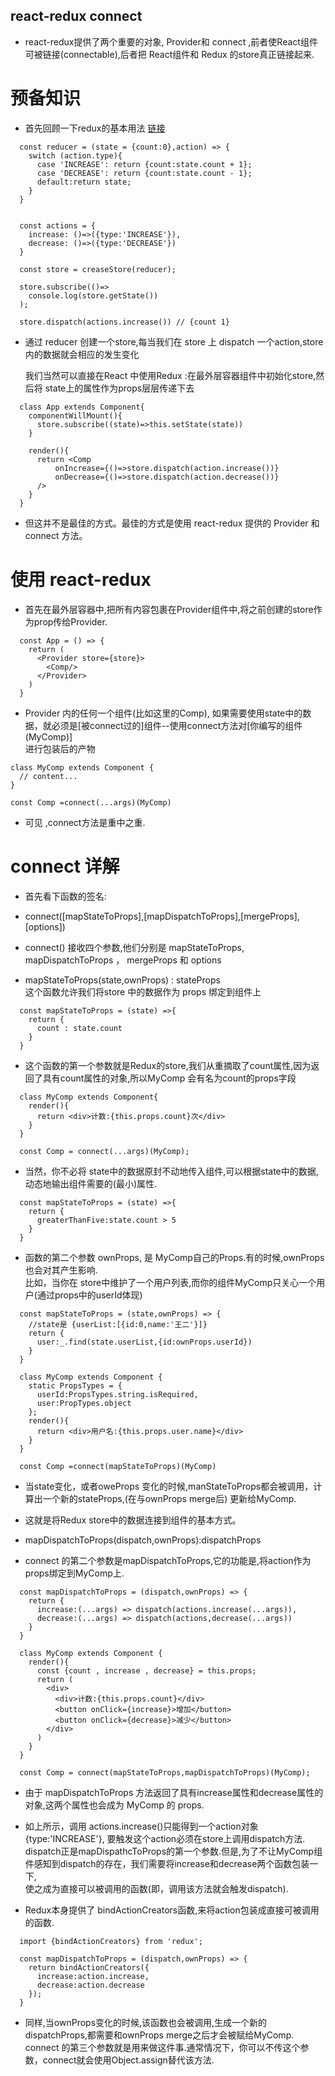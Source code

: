 ## react-redux connect 

- react-redux提供了两个重要的对象, Provider和 connect ,前者使React组件可被链接(connectable),后者把 React组件和 Redux 的store真正链接起来.  
  
# 预备知识

- 首先回顾一下redux的基本用法   [链接](http://www.redux.org.cn/)    

```
  const reducer = (state = {count:0},action) => {
    switch (action.type){
      case 'INCREASE': return {count:state.count + 1};
      case 'DECREASE': return {count:state.count - 1};
      default:return state;
    }
  }


  const actions = {
    increase: ()=>({type:'INCREASE'}),
    decrease: ()=>({type:'DECREASE'})
  }

  const store = creaseStore(reducer);

  store.subscribe(()=>
    console.log(store.getState())
  );

  store.dispatch(actions.increase()) // {count 1}
```

- 通过 reducer 创建一个store,每当我们在 store 上 dispatch 一个action,store内的数据就会相应的发生变化  
  
  我们当然可以直接在React 中使用Redux :在最外层容器组件中初始化store,然后将 state上的属性作为props层层传递下去  

```
  class App extends Component{
    componentWillMount(){
      store.subscribe((state)=>this.setState(state))
    }

    render(){
      return <Comp
          onIncrease={()=>store.dispatch(action.increase())}
          onDecrease={()=>store.dispatch(action.decrease())}
      />
    }
  }
```

- 但这并不是最佳的方式。最佳的方式是使用 react-redux 提供的 Provider 和 connect 方法。

# 使用 react-redux

- 首先在最外层容器中,把所有内容包裹在Provider组件中,将之前创建的store作为prop传给Provider.  

```
  const App = () => {
    return (
      <Provider store={store}>
        <Comp/>
      </Provider>  
    )
  }
```

- Provider 内的任何一个组件(比如这里的Comp), 如果需要使用state中的数据，就必须是[被connect过的]组件--使用connect方法对[你编写的组件(MyComp)]   
  进行包装后的产物  

```
class MyComp extends Component {
  // content...
}

const Comp =connect(...args)(MyComp)
```

- 可见 ,connect方法是重中之重.  

# connect 详解  

- 首先看下函数的签名:  

- connect([mapStateToProps],[mapDispatchToProps],[mergeProps],[options])  
 
- connect() 接收四个参数,他们分别是 mapStateToProps, mapDispatchToProps ， mergeProps 和 options   

- mapStateToProps(state,ownProps) : stateProps  
  这个函数允许我们将store 中的数据作为 props 绑定到组件上   

```
  const mapStateToProps = (state) =>{
    return {
      count : state.count
    }
  }
```

- 这个函数的第一个参数就是Redux的store,我们从重摘取了count属性,因为返回了具有count属性的对象,所以MyComp 会有名为count的props字段   

```
  class MyComp extends Component{
    render(){
      return <div>计数:{this.props.count}次</div>
    }
  }

  const Comp = connect(...args)(MyComp);
```

- 当然，你不必将 state中的数据原封不动地传入组件,可以根据state中的数据,动态地输出组件需要的(最小)属性.   

```
  const mapStateToProps = (state) =>{
    return {
      greaterThanFive:state.count > 5
    }
  }
```

- 函数的第二个参数 ownProps, 是 MyComp自己的Props.有的时候,ownProps 也会对其产生影响.  
  比如，当你在 store中维护了一个用户列表,而你的组件MyComp只关心一个用户(通过props中的userId体现)  

```
  const mapStateToProps = (state,ownProps) => {
    //state是 {userList:[{id:0,name:'王二'}]}
    return {
      user:_.find(state.userList,{id:ownProps.userId})
    }
  }

  class MyComp extends Component {
    static PropsTypes = {
      userId:PropsTypes.string.isRequired,
      user:PropTypes.object
    };
    render(){
      return <div>用户名:{this.props.user.name}</div>
    }
  }

  const Comp =connect(mapStateToProps)(MyComp)
```

-  当state变化，或者oweProps 变化的时候,manStateToProps都会被调用，计算出一个新的stateProps,(在与ownProps merge后) 更新给MyComp.  
-  这就是将Redux store中的数据连接到组件的基本方式。  

- mapDispatchToProps(dispatch,ownProps):dispatchProps  
- connect 的第二个参数是mapDispatchToProps,它的功能是,将action作为props绑定到MyComp上.

```
  const mapDispatchToProps = (dispatch,ownProps) => {
    return {
      increase:(...args) => dispatch(actions.increase(...args)),
      decrease:(...args) => dispatch(actions,decrease(...args))
    }
  }

  class MyComp extends Component {
    render(){
      const {count , increase , decrease} = this.props;
      return (
        <div>
          <div>计数:{this.props.count}</div>
          <button onClick={increase}>增加</button>
          <button onClick={decrease}>减少</button>
        </div>
      )
    }
  }

  const Comp = connect(mapStateToProps,mapDispatchToProps)(MyComp);

```

- 由于 mapDispatchToProps 方法返回了具有increase属性和decrease属性的对象,这两个属性也会成为 MyComp 的 props.  

- 如上所示，调用 actions.increase()只能得到一个action对象{type:'INCREASE'}, 要触发这个action必须在store上调用dispatch方法.  
  dispatch正是mapDispathcToProps的第一个参数.但是,为了不让MyComp组件感知到dispatch的存在，我们需要将increase和decrease两个函数包装一下,  
  使之成为直接可以被调用的函数(即，调用该方法就会触发dispatch).  

- Redux本身提供了 bindActionCreators函数,来将action包装成直接可被调用的函数.  

```
  import {bindActionCreators} from 'redux';

  const mapDispatchToProps = (dispatch,ownProps) => {
    return bindActionCreators({
      increase:action.increase,
      decrease:action.decrease
    });
  }
```

- 同样,当ownProps变化的时候,该函数也会被调用,生成一个新的dispatchProps,都需要和ownProps merge之后才会被赋给MyComp.  
  connect 的第三个参数就是用来做这件事.通常情况下，你可以不传这个参数，connect就会使用Object.assign替代该方法.  





